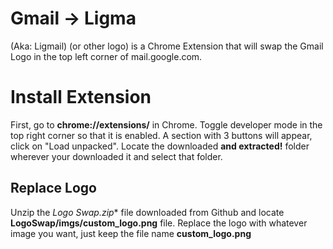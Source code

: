 # Gmail -> Ligma
(Aka: Ligmail)
(or other logo) is a Chrome Extension that will swap the Gmail Logo in the top left corner of mail.google.com.


# Install Extension

First, go to **chrome://extensions/** in Chrome. Toggle developer mode in the top right corner so that it is enabled. A section with 3 buttons will appear, click on "Load unpacked". Locate the downloaded **and extracted!** folder wherever your downloaded it and select that folder.

## Replace Logo

Unzip the **Logo Swap*.zip** file downloaded from Github and locate **LogoSwap/imgs/custom_logo.png** file. Replace the logo with whatever image you want, just keep the file name **custom_logo.png**
